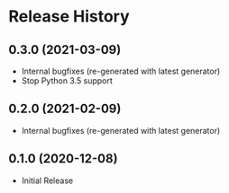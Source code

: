 # Release History

## 0.3.0 (2021-03-09)

* Internal bugfixes (re-generated with latest generator)
* Stop Python 3.5 support

## 0.2.0 (2021-02-09)

* Internal bugfixes (re-generated with latest generator)

## 0.1.0 (2020-12-08)

* Initial Release
